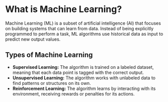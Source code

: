 # What is Machine Learning?

Machine Learning (ML) is a subset of artificial intelligence (AI) that focuses on building systems that can learn from data. Instead of being explicitly programmed to perform a task, ML algorithms use historical data as input to predict new output values.

## Types of Machine Learning

- **Supervised Learning:** The algorithm is trained on a labeled dataset, meaning that each data point is tagged with the correct output.
- **Unsupervised Learning:** The algorithm works with unlabeled data to find patterns or structures on its own.
- **Reinforcement Learning:** The algorithm learns by interacting with its environment, receiving rewards or penalties for its actions.
